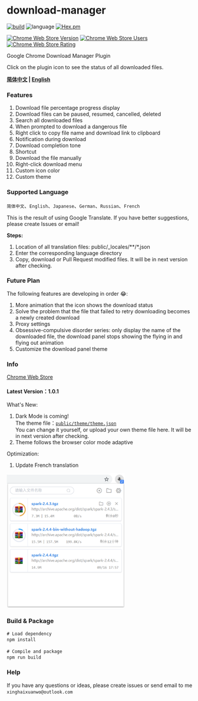 # **download-manager**
[![build](https://api.travis-ci.org/xinghaix/download-manager.svg?branch=master)](https://www.travis-ci.org/xinghaix/download-manager)
![language](https://img.shields.io/badge/language-Vue.js-forestgreen.svg)
[![Hex.pm](https://img.shields.io/hexpm/l/plug.svg)](https://github.com/xinghaix/download-manager/blob/master/LICENSE)

[![Chrome Web Store Version](https://img.shields.io/chrome-web-store/v/ofpglhlcdbjdhlacgbljnildhajfmlei.svg?style=flat-square&label=Chrome%20Web%20Store)](https://chrome.google.com/webstore/detail/ofpglhlcdbjdhlacgbljnildhajfmlei)
[![Chrome Web Store Users](https://img.shields.io/chrome-web-store/d/ofpglhlcdbjdhlacgbljnildhajfmlei.svg?style=flat-square&label=Users)](https://chrome.google.com/webstore/detail/ofpglhlcdbjdhlacgbljnildhajfmlei)
[![Chrome Web Store Rating](https://img.shields.io/chrome-web-store/rating/ofpglhlcdbjdhlacgbljnildhajfmlei.svg?style=flat-square&label=Rating)](https://chrome.google.com/webstore/detail/ofpglhlcdbjdhlacgbljnildhajfmlei)

Google Chrome Download Manager Plugin

Click on the plugin icon to see the status of all downloaded files.

**[简体中文](../README.md) | [English](docs/README_EN.md)**

### **Features**
1. Download file percentage progress display
2. Download files can be paused, resumed, cancelled, deleted
3. Search all downloaded files
4. When prompted to download a dangerous file
5. Right click to copy file name and download link to clipboard
6. Notification during download
7. Download completion tone
8. Shortcut
9. Download the file manually
10. Right-click download menu
11. Custom icon color
12. Custom theme

### **Supported Language**
`简体中文`、`English`、`Japanese`、`German`、`Russian`、`French`

This is the result of using Google Translate. 
If you have better suggestions, please create Issues or email!

**Steps:**
1. Location of all translation files: public/_locales/\*\*/*.json
2. Enter the corresponding language directory
3. Copy, download or Pull Request modified files. It will be in next version after checking.

### **Future Plan**    
The following features are developing in order 😂:
1. More animation that the icon shows the download status
2. Solve the problem that the file that failed to retry downloading becomes a newly created download
3. Proxy settings
4. Obsessive-compulsive disorder series: only display the name of the downloaded file, the download panel stops showing the flying in and flying out animation
5. Customize the download panel theme

### **Info**
[Chrome Web Store](https://chrome.google.com/webstore/detail/%E4%B8%8B%E8%BD%BD%E7%AE%A1%E7%90%86%E5%99%A8/ofpglhlcdbjdhlacgbljnildhajfmlei)

#### **Latest Version**：1.0.1
What's New:
1. Dark Mode is coming!  
The theme file：[`public/theme/theme.json`](https://github.com/xinghaix/download-manager/blob/master/public/theme/theme.json)  
You can change it yourself, or upload your own theme file here. It will be in next version after checking.
2. Theme follows the browser color mode adaptive

Optimization:
1. Update French translation

<img src="../docs/img/1.png" width="320" hegiht="420" alt=""/>

### **Build & Package**
```
# Load dependency
npm install

# Compile and package
npm run build
```

### Help
If you have any questions or ideas, please create issues
or
send email to me `xinghaixuanwo@outlook.com`
